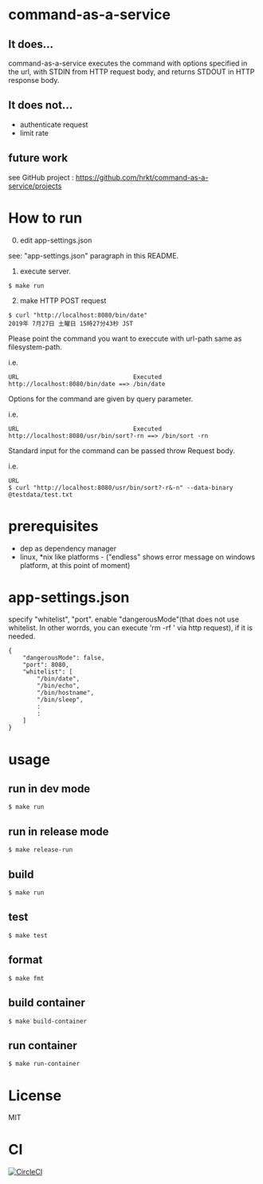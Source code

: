 # command-as-a-service

## It does...

command-as-a-service executes the command with options specified in the url, with STDIN from HTTP request body, and returns STDOUT in HTTP response body.

## It does not...

- authenticate request
- limit rate

## future work

see GitHub project : https://github.com/hrkt/command-as-a-service/projects

# How to run

0. edit app-settings.json

see: "app-settings.json" paragraph in this README. 

1. execute server.

```
$ make run
```

2. make HTTP POST request

```
$ curl "http://localhost:8080/bin/date"
2019年 7月27日 土曜日 15時27分43秒 JST
```


Please point the command you want to execcute with url-path same as filesystem-path.

i.e.
```
URL                                Executed
http://localhost:8080/bin/date ==> /bin/date
```

Options for the command are given by query parameter. 

i.e.
```
URL                                Executed
http://localhost:8080/usr/bin/sort?-rn ==> /bin/sort -rn
```

Standard input for the command can be passed throw Request body.

i.e.
```
URL
$ curl "http://localhost:8080/usr/bin/sort?-r&-n" --data-binary @testdata/test.txt 
```



# prerequisites

- dep as dependency manager
- linux, *nix like platforms - ("endless" shows error message  on windows platform, at this point of moment)

# app-settings.json

specify "whitelist", "port".
enable "dangerousMode"(that does not use whitelist. In other worrds, you can execute 'rm -rf ' via http request), if it is needed.

```
{
    "dangerousMode": false,
    "port": 8080,
    "whitelist": [
        "/bin/date",
        "/bin/echo",
        "/bin/hostname",
        "/bin/sleep",
        :
        :
    ]
}
```


# usage

## run in dev mode

```
$ make run
```

## run in release mode

```
$ make release-run
```

## build

```
$ make run
```

## test

```
$ make test
```

## format

```
$ make fmt
```

## build container

```
$ make build-container
```

## run container

```
$ make run-container
```

# License
MIT

# CI

[![CircleCI](https://circleci.com/gh/hrkt/command-as-a-service.svg?style=svg)](https://circleci.com/gh/hrkt/command-as-a-service)
